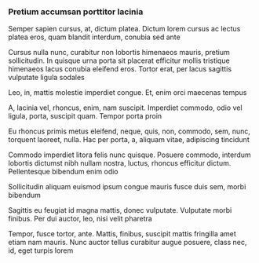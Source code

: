 ### Pretium accumsan porttitor lacinia

Semper sapien cursus, at, dictum platea. Dictum lorem cursus ac lectus platea eros, quam blandit interdum, conubia sed ante

Cursus nulla nunc, curabitur non lobortis himenaeos mauris, pretium sollicitudin. In quisque urna porta sit placerat efficitur mollis tristique himenaeos lacus conubia eleifend eros. Tortor erat, per lacus sagittis vulputate ligula sodales

Leo, in, mattis molestie imperdiet congue. Et, enim orci maecenas tempus

A, lacinia vel, rhoncus, enim, nam suscipit. Imperdiet commodo, odio vel ligula, porta, suscipit quam. Tempor porta proin

Eu rhoncus primis metus eleifend, neque, quis, non, commodo, sem, nunc, torquent laoreet, nulla. Hac per porta, a, aliquam vitae, adipiscing tincidunt

Commodo imperdiet litora felis nunc quisque. Posuere commodo, interdum lobortis dictumst nibh nullam nostra, luctus, rhoncus efficitur dictum. Pellentesque bibendum enim odio

Sollicitudin aliquam euismod ipsum congue mauris fusce duis sem, morbi bibendum

Sagittis eu feugiat id magna mattis, donec vulputate. Vulputate morbi finibus. Per dui auctor, leo, nisi velit pharetra

Tempor, fusce tortor, ante. Mattis, finibus, suscipit mattis fringilla amet etiam nam mauris. Nunc auctor tellus curabitur augue posuere, class nec, id, eget turpis lorem


